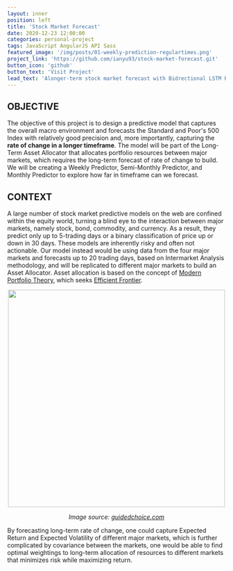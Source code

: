 ```yaml
---
layout: inner
position: left
title: 'Stock Market Forecast'
date: 2020-12-23 12:00:00
categories: personal-project
tags: JavaScript AngularJS API Sass
featured_image: '/img/posts/01-weekly-prediction-regulartimes.png'
project_link: 'https://github.com/ianyu93/stock-market-forecast.git'
button_icon: 'github'
button_text: 'Visit Project'
lead_text: 'Alonger-term stock market forecast with Bidrectional LSTM RNN as the first step towards my goal of building an asset allocator optimizer.'
---
```


## **OBJECTIVE**
The objective of this project is to design a predictive model that captures the overall
macro environment and forecasts the Standard and Poor's 500 Index with relatively good
precision and, more importantly, capturing the **rate of change in a longer timeframe**.
The model will be part of the Long-Term Asset Allocator that allocates portfolio resources
between major markets, which requires the long-term forecast of rate of change to build.
We will be creating a Weekly Predictor, Semi-Monthly Predictor, and Monthly Predictor to
explore how far in timeframe can we forecast.

## **CONTEXT** 
A large number of stock market predictive models on the web are confined within the
equity world, turning a blind eye to the interaction between major markets, namely stock,
bond, commodity, and currency. As a result, they predict only up to 5-trading days or a
binary classification of price up or down in 30 days. These models are inherently risky
and often not actionable. Our model instead would be using data from the four major
markets and forecasts up to 20 trading days, based on Intermarket Analysis methodology,
and will be replicated to different major markets to build an Asset Allocator.
Asset allocation is based on the concept of [Modern Portfolio Theory](https://www.investopedia.com/terms/m/modernportfoliotheory.asp), which seeks [Efficient
Frontier](https://www.investopedia.com/terms/e/efficientfrontier.asp). 

<div style="text-align:center">
<img src="https://www.guidedchoice.com/wp-content/uploads/2017/07/mpt-image-2.jpg" hieght=500 width=500 >

*Image source: [guidedchoice.com](https://www.guidedchoice.com/video/dr-harry-markowitz-father-of-modern-portfolio-theory/)*</div>

By forecasting long-term rate of change, one could capture Expected Return and
Expected Volatility of different major markets, which is further complicated by covariance
between the markets, one would be able to find optimal weightings to long-term
allocation of resources to different markets that minimizes risk while maximizing return.